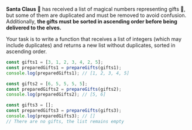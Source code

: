 **Santa Claus** 🎅 has received a list of magical numbers representing gifts 🎁,
but some of them are duplicated and must be removed to avoid confusion.
Additionally, **the gifts must be sorted in ascending order before being
delivered to the elves.**

Your task is to write a function that receives a list of integers (which may
include duplicates) and returns a new list without duplicates, sorted in
ascending order.

```javascript
const gifts1 = [3, 1, 2, 3, 4, 2, 5];
const preparedGifts1 = prepareGifts(gifts1);
console.log(preparedGifts1); // [1, 2, 3, 4, 5]

const gifts2 = [6, 5, 5, 5, 5];
const preparedGifts2 = prepareGifts(gifts2);
console.log(preparedGifts2); // [5, 6]

const gifts3 = [];
const preparedGifts3 = prepareGifts(gifts3);
console.log(preparedGifts3); // []
// There are no gifts, the list remains empty
```
